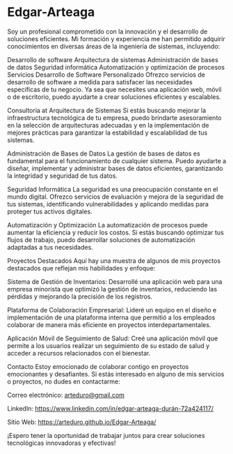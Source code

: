 # Edgar-Arteaga

Soy un profesional comprometido con la innovación y el desarrollo de soluciones eficientes. Mi formación y experiencia me han permitido adquirir conocimientos en diversas áreas de la ingeniería de sistemas, incluyendo:

Desarrollo de software
Arquitectura de sistemas
Administración de bases de datos
Seguridad informática
Automatización y optimización de procesos
Servicios
Desarrollo de Software Personalizado
Ofrezco servicios de desarrollo de software a medida para satisfacer las necesidades específicas de tu negocio. Ya sea que necesites una aplicación web, móvil o de escritorio, puedo ayudarte a crear soluciones eficientes y escalables.

Consultoría at Arquitectura de Sistemas
Si estás buscando mejorar la infraestructura tecnológica de tu empresa, puedo brindarte asesoramiento en la selección de arquitecturas adecuadas y en la implementación de mejores prácticas para garantizar la estabilidad y escalabilidad de tus sistemas.

Administración de Bases de Datos
La gestión de bases de datos es fundamental para el funcionamiento de cualquier sistema. Puedo ayudarte a diseñar, implementar y administrar bases de datos eficientes, garantizando la integridad y seguridad de tus datos.

Seguridad Informática
La seguridad es una preocupación constante en el mundo digital. Ofrezco servicios de evaluación y mejora de la seguridad de tus sistemas, identificando vulnerabilidades y aplicando medidas para proteger tus activos digitales.

Automatización y Optimización
La automatización de procesos puede aumentar la eficiencia y reducir los costos. Si estás buscando optimizar tus flujos de trabajo, puedo desarrollar soluciones de automatización adaptadas a tus necesidades.

Proyectos Destacados
Aquí hay una muestra de algunos de mis proyectos destacados que reflejan mis habilidades y enfoque:

Sistema de Gestión de Inventarios: Desarrollé una aplicación web para una empresa minorista que optimizó la gestión de inventarios, reduciendo las pérdidas y mejorando la precisión de los registros.

Plataforma de Colaboración Empresarial: Lideré un equipo en el diseño e implementación de una plataforma interna que permitió a los empleados colaborar de manera más eficiente en proyectos interdepartamentales.

Aplicación Móvil de Seguimiento de Salud: Creé una aplicación móvil que permite a los usuarios realizar un seguimiento de su estado de salud y acceder a recursos relacionados con el bienestar.

Contacto
Estoy emocionado de colaborar contigo en proyectos emocionantes y desafiantes. Si estás interesado en alguno de mis servicios o proyectos, no dudes en contactarme:

Correo electrónico: arteduro@gmail.com

LinkedIn: https://www.linkedin.com/in/edgar-arteaga-durán-72a424117/

Sitio Web: https://arteduro.github.io/Edgar-Arteaga/

¡Espero tener la oportunidad de trabajar juntos para crear soluciones tecnológicas innovadoras y efectivas!
